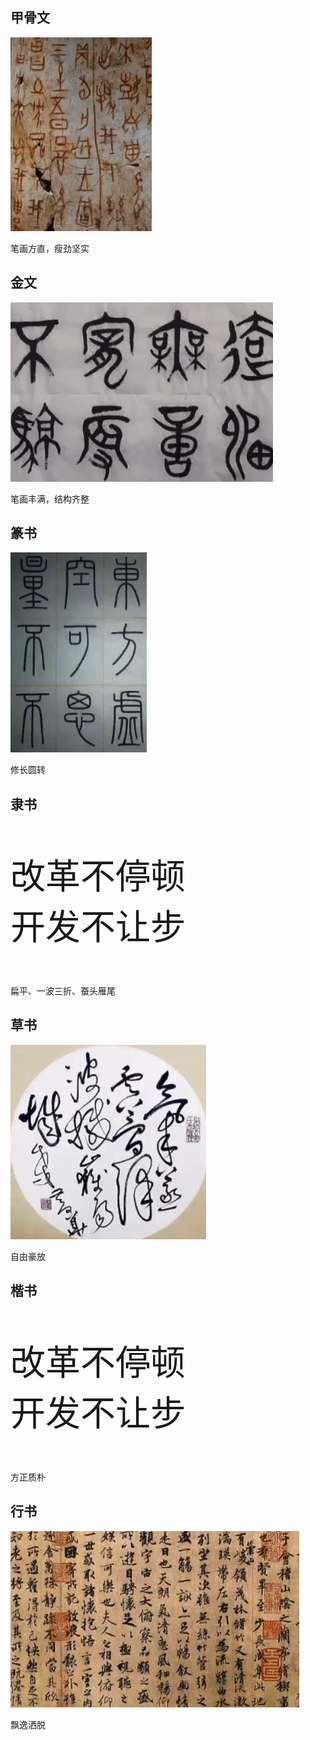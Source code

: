 ## 甲骨文

![甲骨文示意图](甲骨文示意图.png)

笔画方直，瘦劲坚实

## 金文

![金文示意图](金文示意图.png)

笔画丰满，结构齐整

## 篆书

![篆书示意图](篆书示意图.png)

修长圆转

## 隶书

<div style="font-family: 隶书; font-size: 4em">

改革不停顿  
开发不让步

</div>

扁平、一波三折、蚕头雁尾

## 草书

![草书示意图](草书示意图.png)

自由豪放

## 楷书

<div style="font-family: 楷体; font-size: 4em">

改革不停顿  
开发不让步

</div>

方正质朴

## 行书

![行书示意图](行书示意图.png)

飘逸洒脱
